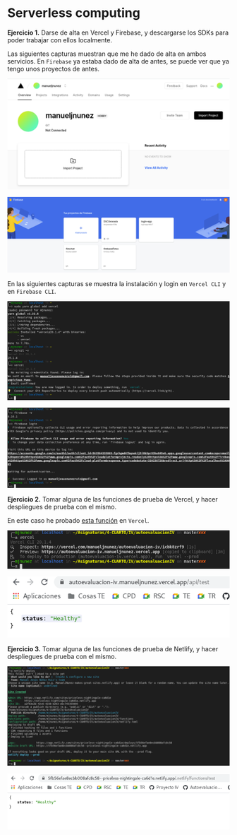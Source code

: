 # Serverless computing

**Ejercicio 1.** Darse de alta en Vercel y Firebase, y descargarse los SDKs para poder trabajar con ellos localmente.

Las siguientes capturas muestran que me he dado de alta en ambos servicios. En `Firebase` ya estaba dado de alta de antes, se puede ver que ya tengo unos proyectos de antes.

![](img/tema4/vercel.png)

![](img/tema4/firebase.png)

En las siguientes capturas se muestra la instalación y login en `Vercel CLI` y en `Firebase CLI`.

![](img/tema4/vercelcli.png)

![](img/tema4/firebasecli.png)

**Ejercicio 2.** Tomar alguna de las funciones de prueba de Vercel, y hacer despliegues de prueba con el mismo.

En este caso he probado [esta función](../api/test.js) en `Vercel`.

![](img/tema4/verceldeploy.png)

![](img/tema4/verceldeployed.png)

**Ejercicio 3.** Tomar alguna de las funciones de prueba de Netlify, y hacer despliegues de prueba con el mismo.

![](img/tema4/netlifydeploy.png)

![](img/tema4/netlifyfunction.png)
